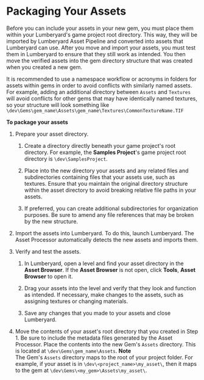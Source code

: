 # Packaging Your Assets<a name="gems-system-gems-packaging"></a>

Before you can include your assets in your new gem, you must place them within your Lumberyard's game project root directory\. This way, they will be imported by Lumberyard Asset Pipeline and converted into assets that Lumberyard can use\. After you move and import your assets, you must test them in Lumberyard to ensure that they still work as intended\. You then move the verified assets into the gem directory structure that was created when you created a new gem\.

It is recommended to use a namespace workflow or acronyms in folders for assets within gems in order to avoid conflicts with similarly named assets. For example, adding an additional directory between `Assets` and `Textures` will avoid conflicts for other gems that may have identically named textures, so your structure will look something like `\dev\Gems\gem_name\Assets\gem_name\Textures\CommonTextureName.TIF`

**To package your assets**

1. Prepare your asset directory\.

   1. Create a directory directly beneath your game project's root directory\. For example, the **Samples Project**'s game project root directory is `\dev\SamplesProject`\.

   1. Place into the new directory your assets and any related files and subdirectories containing files that your assets use, such as textures\. Ensure that you maintain the original directory structure within the asset directory to avoid breaking relative file paths in your assets\.

   1. If preferred, you can create additional subdirectories for organization purposes\. Be sure to amend any file references that may be broken by the new structure\.

1. Import the assets into Lumberyard\. To do this, launch Lumberyard\. The Asset Processor automatically detects the new assets and imports them\.

1. Verify and test the assets\.

   1. In Lumberyard, open a level and find your asset directory in the **Asset Browser**\. If the **Asset Browser** is not open, click **Tools**, **Asset Browser** to open it\.

   1. Drag your assets into the level and verify that they look and function as intended\. If necessary, make changes to the assets, such as assigning textures or changing materials\.

   1. Save any changes that you made to your assets and close Lumberyard\.

1. Move the contents of your asset's root directory that you created in Step 1\. Be sure to include the metadata files generated by the Asset Processor\. Place the contents into the new Gem's `Assets` directory\. This is located at `\dev\Gems\gem_name\Assets`\.
**Note**  
The Gem's `Assets` directory maps to the root of your project folder\. For example, if your asset is in `\dev\<project_name>\my_asset\`, then it maps to the gem at `\dev\Gems\<my_gem>\Assets\my_asset\`\.
